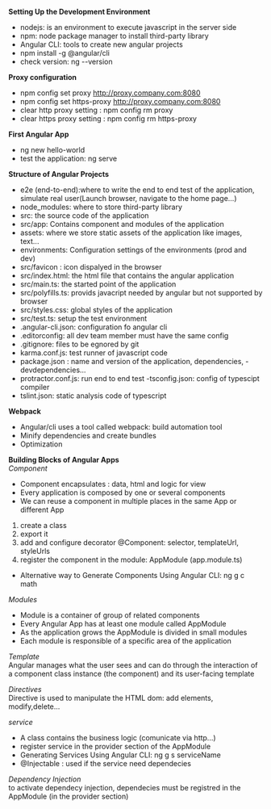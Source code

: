 **Setting Up the Development Environment**   
- nodejs: is an environment to execute javascript in the server side   
- npm: node package manager to install third-party library  
- Angular CLI: tools to create new angular projects   
- npm install -g @angular/cli  
- check version: ng --version  

**Proxy configuration**
- npm config set proxy http://proxy.company.com:8080
- npm config set https-proxy http://proxy.company.com:8080  
- clear http proxy setting : npm config rm proxy
- clear https proxy setting : npm config rm https-proxy  

**First Angular App**   
- ng new hello-world
- test the application: ng serve

**Structure of Angular Projects**   
- e2e (end-to-end):where to write the end to end test of the application, simulate real user(Launch browser, navigate to the home page…)  
- node_modules: where to store third-party library  
- src: the source code of the application 
- src/app: Contains component and modules of the application  
- assets: where we store static assets of the application like images, text...  
-  environments:  Configuration settings of the environments (prod and dev)
- src/favicon : icon dispalyed in the browser
- src/index.html: the html file that contains the angular application
- src/main.ts: the started point of the application 
- src/polyfills.ts: provids javacript needed by angular but not supported by browser
- src/styles.css: global styles of the application 
- src/test.ts: setup the test environment 
- .angular-cli.json: configuration fo angular cli
- .editorconfig: all dev team member must have the same config
- .gitignore: files to be egnored by git
- karma.conf.js: test runner of javascript code 
- package.json : name and version of the application, dependencies, - devdependencies...
- protractor.conf.js: run end to end test
-tsconfig.json: config of typescipt compiler 
- tslint.json: static analysis code of typescript 

**Webpack**  
- Angular/cli uses a tool called webpack: build automation tool
- Minify dependencies and create bundles
- Optimization

**Building Blocks of Angular Apps**   
*Component*  
- Component encapsulates : data, html and logic for view 
- Every application is composed by one or several components 
- We can reuse a component in multiple places in the same App or different App
1. create a class 
2. export it 
3. add and configure decorator @Component: selector, templateUrl, 
styleUrls 
4. register the component in the module: AppModule (app.module.ts)

 - Alternative way  to Generate Components Using Angular CLI: ng g c math

*Modules* 
- Module is a container of group of related components
- Every Angular App has at least one module called AppModule
- As the application grows the AppModule is divided in small modules 
- Each module is responsible of a specific area of the application

*Template*   
Angular manages what the user sees and can do through the interaction of a component class instance (the component) and its user-facing template

*Directives*  
Directive is used to manipulate the HTML dom: add elements, modify,delete...

*service*  
- A class contains the business logic (comunicate via http...)
- register service in the provider section of the AppModule 
- Generating Services Using Angular CLI: ng g s serviceName
- @Injectable : used if the service need dependecies

*Dependency Injection*  
to activate dependecy injection, dependecies must be registred in the AppModule (in the provider section)